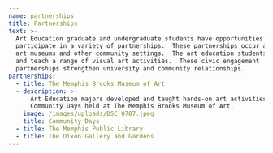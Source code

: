 ```yaml
---
name: partnerships
title: Partnerships
text: >-
  Art Education graduate and undergraduate students have opportunities to
  participate in a variety of partnerships.  These partnerships occur at both
  art museums and other community settings.  The art education students develop
  and teach a range of visual art activities.  These civic engagement
  partnerships strengthen university and community relationships.
partnerships:
  - title: The Memphis Brooks Museum of Art
  - description: >-
      Art Education majors developed and taught hands-on art activities for the
      Community Days held at The Memphis Brooks Museum of Art.
    image: /images/uploads/DSC_0787.jpeg
    title: Community Days
  - title: The Memphis Public Library
  - title: The Dixon Gallery and Gardens
---
```


